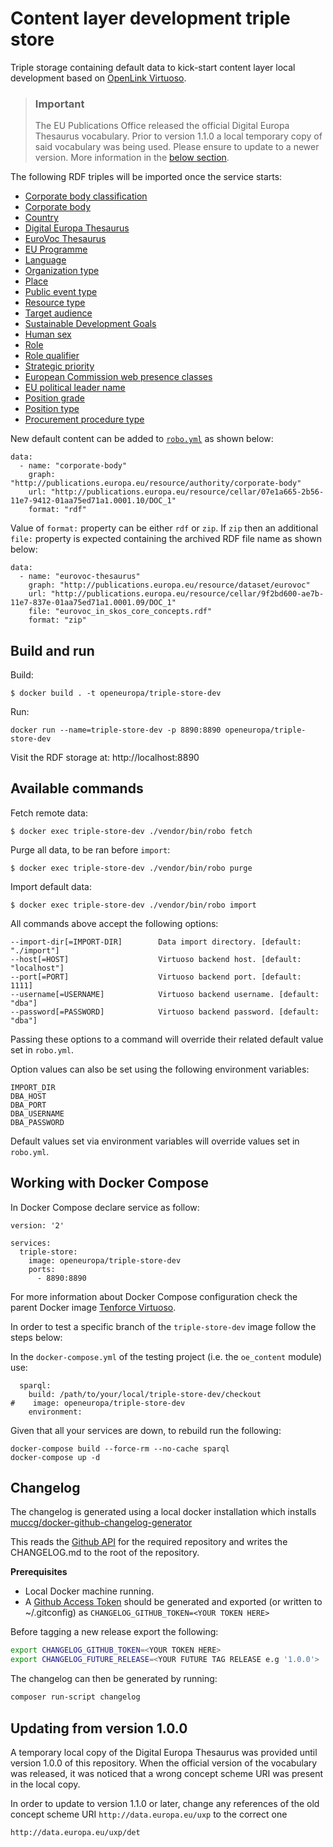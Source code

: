 # Content layer development triple store

Triple storage containing default data to kick-start content layer local development
based on [OpenLink Virtuoso](https://virtuoso.openlinksw.com).

> ### Important
> The EU Publications Office released the official Digital Europa Thesaurus vocabulary. Prior to version 1.1.0 a local
> temporary copy of said vocabulary was being used. Please ensure to update to a newer version. More information
> in the [below section](#updating-from-version-100).

The following RDF triples will be imported once the service starts:

- [Corporate body classification](https://op.europa.eu/en/web/eu-vocabularies/dataset/-/resource?uri=http://publications.europa.eu/resource/dataset/corporate-body-classification&version=20220928-0)
- [Corporate body](https://op.europa.eu/en/web/eu-vocabularies/dataset/-/resource?uri=http://publications.europa.eu/resource/dataset/corporate-body&version=20221019-0)
- [Country](https://op.europa.eu/en/web/eu-vocabularies/dataset/-/resource?uri=http://publications.europa.eu/resource/dataset/country&version=20221019-0)
- [Digital Europa Thesaurus](https://op.europa.eu/en/web/eu-vocabularies/dataset/-/resource?uri=http://publications.europa.eu/resource/dataset/det&version=2.1.0)
- [EuroVoc Thesaurus](https://op.europa.eu/en/web/eu-vocabularies/dataset/-/resource?uri=http://publications.europa.eu/resource/dataset/eurovoc&version=20220708-0)
- [EU Programme](https://op.europa.eu/en/web/eu-vocabularies/dataset/-/resource?uri=http://publications.europa.eu/resource/dataset/eu-programme&version=20220928-0)
- [Language](https://op.europa.eu/en/web/eu-vocabularies/dataset/-/resource?uri=http://publications.europa.eu/resource/dataset/language&version=20220928-0)
- [Organization type](https://op.europa.eu/en/web/eu-vocabularies/dataset/-/resource?uri=http://publications.europa.eu/resource/dataset/organization-type&version=20210929-0)
- [Place](https://op.europa.eu/en/web/eu-vocabularies/dataset/-/resource?uri=http://publications.europa.eu/resource/dataset/place&version=20220928-0)
- [Public event type](https://op.europa.eu/en/web/eu-vocabularies/dataset/-/resource?uri=http://publications.europa.eu/resource/dataset/public-event-type&version=20220615-0)
- [Resource type](https://op.europa.eu/en/web/eu-vocabularies/dataset/-/resource?uri=http://publications.europa.eu/resource/dataset/resource-type&version=20220928-0)
- [Target audience](https://op.europa.eu/en/web/eu-vocabularies/dataset/-/resource?uri=http://publications.europa.eu/resource/dataset/target-audience&version=20220928-0)
- [Sustainable Development Goals](https://op.europa.eu/en/web/eu-vocabularies/dataset/-/resource?uri=http://publications.europa.eu/resource/dataset/sdg&version=20200930-0)
- [Human sex](https://op.europa.eu/en/web/eu-vocabularies/dataset/-/resource?uri=http://publications.europa.eu/resource/dataset/human-sex&version=20210929-0)
- [Role](https://op.europa.eu/en/web/eu-vocabularies/dataset/-/resource?uri=http://publications.europa.eu/resource/dataset/role&version=20220928-0)
- [Role qualifier](https://op.europa.eu/en/web/eu-vocabularies/dataset/-/resource?uri=http://publications.europa.eu/resource/dataset/role-qualifier&version=20221019-0)
- [Strategic priority](https://op.europa.eu/en/web/eu-vocabularies/dataset/-/resource?uri=http://publications.europa.eu/resource/dataset/strategic-priority&version=20220615-0)
- [European Commission web presence classes](https://op.europa.eu/en/web/eu-vocabularies/dataset/-/resource?uri=http://publications.europa.eu/resource/dataset/com-web-presence&version=2.0)
- [EU political leader name](https://op.europa.eu/en/web/eu-vocabularies/dataset/-/resource?uri=http://publications.europa.eu/resource/dataset/political-leader&version=20220928-0)
- [Position grade](https://op.europa.eu/en/web/eu-vocabularies/dataset/-/resource?uri=http://publications.europa.eu/resource/dataset/position-grade&version=20210929-0)
- [Position type](https://op.europa.eu/en/web/eu-vocabularies/dataset/-/resource?uri=http://publications.europa.eu/resource/dataset/position-type&version=20210929-0)
- [Procurement procedure type](https://op.europa.eu/en/web/eu-vocabularies/dataset/-/resource?uri=http://publications.europa.eu/resource/dataset/procurement-procedure-type&version=20220928-0)

New default content can be added to [`robo.yml`](./robo.yml) as shown below:

```
data:
  - name: "corporate-body"
    graph: "http://publications.europa.eu/resource/authority/corporate-body"
    url: "http://publications.europa.eu/resource/cellar/07e1a665-2b56-11e7-9412-01aa75ed71a1.0001.10/DOC_1"
    format: "rdf"
```

Value of `format:` property can be either `rdf` or `zip`. If `zip` then an additional `file:` property is expected
containing the archived RDF file name as shown below:

```
data:
  - name: "eurovoc-thesaurus"
    graph: "http://publications.europa.eu/resource/dataset/eurovoc"
    url: "http://publications.europa.eu/resource/cellar/9f2bd600-ae7b-11e7-837e-01aa75ed71a1.0001.09/DOC_1"
    file: "eurovoc_in_skos_core_concepts.rdf"
    format: "zip"
```

## Build and run

Build:

```
$ docker build . -t openeuropa/triple-store-dev
```

Run:

```
docker run --name=triple-store-dev -p 8890:8890 openeuropa/triple-store-dev
```

Visit the RDF storage at: http://localhost:8890

## Available commands

Fetch remote data:

```
$ docker exec triple-store-dev ./vendor/bin/robo fetch
```

Purge all data, to be ran before `import`:

```
$ docker exec triple-store-dev ./vendor/bin/robo purge
```

Import default data:

```
$ docker exec triple-store-dev ./vendor/bin/robo import
```

All commands above accept the following options:

```
--import-dir[=IMPORT-DIR]        Data import directory. [default: "./import"]
--host[=HOST]                    Virtuoso backend host. [default: "localhost"]
--port[=PORT]                    Virtuoso backend port. [default: 1111]
--username[=USERNAME]            Virtuoso backend username. [default: "dba"]
--password[=PASSWORD]            Virtuoso backend password. [default: "dba"]
```

Passing these options to a command will override their related default value set in `robo.yml`.

Option values can also be set using the following environment variables:

```
IMPORT_DIR
DBA_HOST
DBA_PORT
DBA_USERNAME
DBA_PASSWORD
```

Default values set via environment variables will override values set in `robo.yml`.

## Working with Docker Compose

In Docker Compose declare service as follow:

```
version: '2'

services:
  triple-store:
    image: openeuropa/triple-store-dev
    ports:
      - 8890:8890
```

For more information about Docker Compose configuration check the parent Docker image
[Tenforce Virtuoso](https://hub.docker.com/r/tenforce/virtuoso/).

In order to test a specific branch of the `triple-store-dev` image follow the steps below:

In the `docker-compose.yml` of the testing project (i.e. the `oe_content` module) use:

```
  sparql:
    build: /path/to/your/local/triple-store-dev/checkout
#    image: openeuropa/triple-store-dev
    environment:
```

Given that all your services are down, to rebuild run the following:

```
docker-compose build --force-rm --no-cache sparql
docker-compose up -d
```

## Changelog

The changelog is generated using a local docker installation which installs
[muccg/docker-github-changelog-generator](https://github.com/muccg/docker-github-changelog-generator)

This reads the [Github API](https://api.github.com/repos/openeuropa/triple-store-dev) for the required repository and
writes the CHANGELOG.md to the root of the repository.

**Prerequisites**

- Local Docker machine running.
- A [Github Access Token](https://github.com/settings/tokens) should be generated and exported (or written to ~/.gitconfig)
  as `CHANGELOG_GITHUB_TOKEN=<YOUR TOKEN HERE>`

Before tagging a new release export the following:

```bash
export CHANGELOG_GITHUB_TOKEN=<YOUR TOKEN HERE>
export CHANGELOG_FUTURE_RELEASE=<YOUR FUTURE TAG RELEASE e.g '1.0.0'>
```

The changelog can then be generated by running:

```bash
composer run-script changelog
```

## Updating from version 1.0.0

A temporary local copy of the Digital Europa Thesaurus was provided until version 1.0.0 of this repository. When the
official version of the vocabulary was released, it was noticed that a wrong concept scheme URI was present in the local
copy.

In order to update to version 1.1.0 or later, change any references of the old concept scheme URI
`http://data.europa.eu/uxp` to the correct one
```
http://data.europa.eu/uxp/det
```
